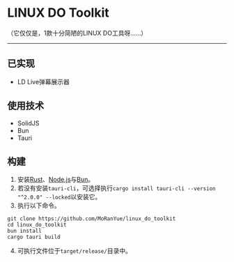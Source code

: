 # LINUX DO Toolkit

（它仅仅是，1款十分简陋的LINUX DO工具呀……）

---

## 已实现

- LD Live弹幕展示器

## 使用技术

- SolidJS
- Bun
- Tauri

## 构建

1. 安装[Rust](https://www.rust-lang.org/zh-CN/tools/install)、[Node.js](https://nodejs.org/zh-cn/download)与[Bun](https://bun.sh)。
2. 若没有安装`tauri-cli`，可选择执行`cargo install tauri-cli --version "^2.0.0" --locked`以安装它。
3. 执行以下命令。

```
git clone https://github.com/MoRanYue/linux_do_toolkit
cd linux_do_toolkit
bun install
cargo tauri build
```

4. 可执行文件位于`target/release/`目录中。